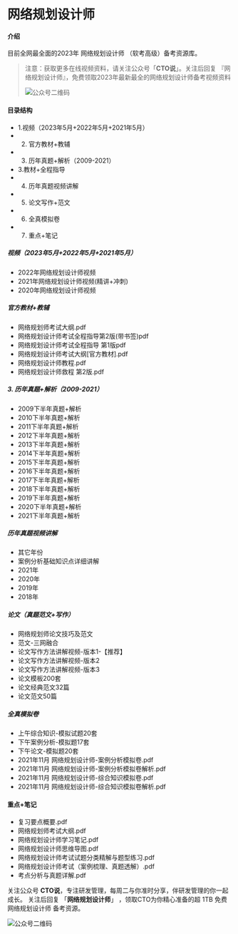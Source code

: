 # 网络规划设计师

#### 介绍
目前全网最全面的2023年 网络规划设计师 （软考高级）备考资源库。

> 注意：获取更多在线视频资料，请关注公众号「**CTO说**」。关注后回复  『网络规划设计师』，免费领取2023年最新最全的网络规划设计师备考视频资料
>
> ![公众号二维码](https://cdn-static.uoko.com/qrcode.jpg)


#### 目录结构
 - 1.视频（2023年5月+2022年5月+2021年5月）
 - 2. 官方教材+教辅
 - 3. 历年真题+解析（2009-2021）
 - 3.教材+全程指导
 - 4. 历年真题视频讲解
 - 5. 论文写作+范文
 - 6. 全真模拟卷
 - 7. 重点+笔记

##### 视频（2023年5月+2022年5月+2021年5月）
 - 2022年网络规划设计师视频
 - 2021年网络规划设计师视频(精讲+冲刺)
 - 2020年网络规划设计师视频
 
   
##### 官方教材+教辅
 - 网络规划师考试大纲.pdf
 - 网络规划设计师考试全程指导第2版(带书签)pdf
 - 网络规划设计师考试全程指导 第1版pdf
 - 网络规划设计师考试大纲[官方教材].pdf
 - 网络规划设计师教程.pdf
 - 网络规划设计师救程 第2版.pdf
 
 
##### 3. 历年真题+解析（2009-2021）
 - 2009下半年真题+解析
 - 2010下半年真题+解析
 - 2011下半年真题+解析
 - 2012下半年真题+解析
 - 2013下半年真题+解析
 - 2014下半年真题+解析
 - 2015下半年真题+解析
 - 2016下半年真题+解析
 - 2017下半年真题+解析
 - 2018下半年真题+解析
 - 2019下半年真题+解析
 - 2020下半年真题+解析
 - 2021下半年真题+解析
 
##### 历年真题视频讲解
 - 其它年份
 - 案例分析基础知识点详细讲解
 - 2021年
 - 2020年
 - 2019年
 - 2018年

##### 论文（真题范文+写作）
 - 网络规划师论文技巧及范文
 - 范文-三网融合
 - 论文写作方法讲解视频-版本1-【推荐】
 - 论文写作方法讲解视频-版本2
 - 论文写作方法讲解视频-版本3
 - 论文模板200套
 - 论文经典范文32篇
 - 论文范文50篇
 
##### 全真模拟卷
 - 上午综合知识-模拟试题20套
 - 下午案例分析-模拟题17套
 - 下午论文-模拟题20套
 - 2021年11月 网络规划设计师-案例分析模拟卷.pdf
 - 2021年11月 网络规划设计师-案例分析模拟卷解析.pdf
 - 2021年11月 网络规划设计师-综合知识模拟卷.pdf
 - 2021年11月 网络规划设计师-综合知识模拟卷解析.pdf
 
#### 重点+笔记
 - 复习要点概要.pdf
 - 网络规划师考试大纲.pdf
 - 网络规划设计师学习笔记.pdf
 - 网络规划设计师思维导图.pdf
 - 网络规划设计师考试试题分类精解与题型练习.pdf
 - 网络规划设计师考试（案例梳理、真题透解）.pdf
 - 考点分析与真题详解.pdf


关注公众号 **CTO说**，专注研发管理，每周二与你准时分享，伴研发管理的你一起成长。
关注后回复 「**网络规划设计师**」 ，领取CTO为你精心准备的超 1TB 免费 网络规划设计师 备考资源。


![公众号二维码](https://cdn-static.uoko.com/qrcode.jpg)
